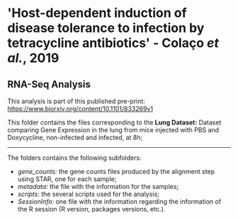 # 'Host-dependent induction of disease tolerance to infection by tetracycline antibiotics' - Colaço *et al.*, 2019
## RNA-Seq Analysis

This analysis is part of this published pre-print: https://www.biorxiv.org/content/10.1101/833269v1

This folder contains the files corresponding to the **Lung Dataset:** Dataset comparing Gene Expression in the lung from mice injected with PBS and Doxycycline, non-infected and infected, at 8h;

--------------------------------------------------------------------------------------------------------------------------------------------------------------------
The folders contains the following subfolders:
- *gene_counts:* the gene counts files produced by the alignment step using STAR, one for each sample;
- *metadata:* the file with the information for the samples;
- *scripts:* the several scripts used for the analysis;
- *SessionInfo:* one file with the information regarding the information of the R session (R version, packages versions, etc.).

